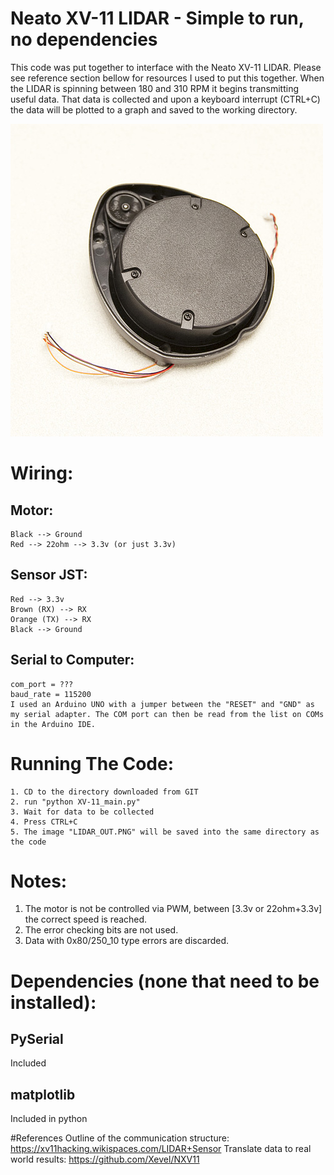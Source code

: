 # Neato XV-11 LIDAR - Simple to run, no dependencies

This code was put together to interface with the Neato XV-11 LIDAR. Please see reference section bellow for resources I used to put this together. When the LIDAR is spinning between 180 and 310 RPM it begins transmitting useful data. That data is collected and upon a keyboard interrupt (CTRL+C) the data will be plotted to a graph and saved to the working directory.

![Neato XV-11 LIDAR](img.jpg)

# Wiring:
## Motor:
    Black --> Ground
    Red --> 22ohm --> 3.3v (or just 3.3v)
## Sensor JST:
    Red --> 3.3v
    Brown (RX) --> RX
    Orange (TX) --> RX
    Black --> Ground
## Serial to Computer:
    com_port = ???
    baud_rate = 115200
    I used an Arduino UNO with a jumper between the "RESET" and "GND" as my serial adapter. The COM port can then be read from the list on COMs in the Arduino IDE.

# Running The Code:
    1. CD to the directory downloaded from GIT
    2. run "python XV-11_main.py"
    3. Wait for data to be collected
    4. Press CTRL+C
    5. The image "LIDAR_OUT.PNG" will be saved into the same directory as the code

# Notes:
1. The motor is not be controlled via PWM, between [3.3v or 22ohm+3.3v] the correct speed is reached.
2. The error checking bits are not used.
3. Data with 0x80/250_10 type errors are discarded.


# Dependencies (none that need to be installed):
## PySerial
Included

## matplotlib
Included in python

#References
Outline of the communication structure: <https://xv11hacking.wikispaces.com/LIDAR+Sensor>
Translate data to real world results: <https://github.com/Xevel/NXV11>